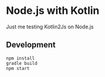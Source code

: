 # Node.js with Kotlin

Just me testing Kotlin2Js on Node.js

## Development

```
npm install
gradle build
npm start
```
